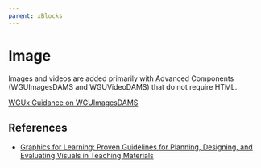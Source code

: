 ```yaml
---
parent: xBlocks
---
```


# Image

Images and videos are added primarily with Advanced Components (WGUImagesDAMS and WGUVideoDAMS) that do not require HTML.

[WGUx Guidance on WGUImagesDAMS](<https://westerngovernorsuniversity.sharepoint.com/sites/WGUx2/SitePages/Multimedia-(Revised).aspx#images>)

## References

- [Graphics for Learning: Proven Guidelines for Planning, Designing, and Evaluating Visuals in Teaching Materials](https://ebookcentral.proquest.com/lib/westerngovernors-ebooks/detail.action?docID=624441)
